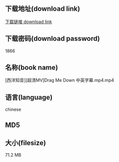 ## 下载地址(download link)
[下载链接 download link](https://voluble-croquembouche-d321dc.netlify.app/?s=%5B%E8%A5%BF%E6%B4%8B%E7%9F%A5%E9%9F%B3%5D%5B%E8%B6%85%E6%B8%85MV%5DDrag+Me+Down+%E4%B8%AD%E8%8B%B1%E5%AD%97%E5%B9%95.mp4)

## 下载密码(download password)
1866

## 名称(book name)
[西洋知音][超清MV]Drag Me Down 中英字幕.mp4.mp4

## 语言(language)
chinese

## MD5


## 大小(filesize)
71.2 MB
